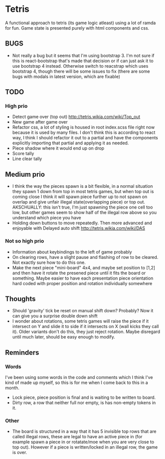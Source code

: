 # Tetris
A functional approach to tetris (its game logic atleast) using a lot of ramda
for fun. Game state is presented purely with html components and css.
## BUGS
* Not really a bug but it seems that I'm using bootstrap 3. I'm not sure if this is react-bootstrap
that's made that decision or if can just ask it to use bootstrap 4 instead. Otherwise switch to
reacstrap which uses bootstrap 4, though there will be some issues to fix (there are some bugs with
modals in latest version, which are fixable)
## TODO
### High prio
* Detect game over (top out) http://tetris.wikia.com/wiki/Top_out
* New game after game over
* Refactor css, a lot of styling is housed in root index.scss file right now because it is used by many files.
I don't think this is according to react way, I think I should refactor it out to a partial and have the components
explicitly importing that partial and applying it as needed.
* Piece shadow where it would end up on drop
* Score tally
* Line clear tally
## Medium prio
* I think the way the pieces spawn is a bit flexible, in a normal situation they spawn 1 down from top
in most tetris games, but when top out is coming close I think it will spawn piece further up to not spawn
on overlap and give unfair illegal state(overlapping piece) or top out. AKSCHUALLY: this isn't true, I'm just spawning
the piece one cell too low, but other games seem to show half of the illegal row above so you understand which piece you have
* Holding down buttons to move repeatedly. Then more advanced and enjoyable with 
Delayed auto shift http://tetris.wikia.com/wiki/DAS
### Not so high prio
* Information about keybindings to the left of game probably
* On clearing rows, have a slight pause and flashing of row to be cleared. Not exactly sure how to do this one.
* Make the next piece "mini-board" 4x4, and maybe set position to [1,2] and then have it rotate the presened piece
until it fits the board or something. Maybe easier to have each presentation piece orientation hard coded
with proper position and rotation individually somewhere 
## Thoughts
* Should 'gravity' tick be reset on manual shift down? Probably? Now it can give you a surprise double down shift
* I wonder about rotations, some tetris games will raise the piece if it 
intersect on Y and slide it to side if it intersects on X (wall kicks they call it). 
Older variants don't do this, they just reject rotation. Maybe disregard until much
 later, should be easy enough to modify.
## Reminders
### Words
I've been using some words in the code and comments which I think I've kind of made up myself, so this is for me when I come back to this
in a month.
* Lock piece, piece position is final and is waiting to be written to board.
* Dirty row, a row that neither full nor empty, is has non-empty tokens in it.
### Other
* The board is structured in a way that it has 5 invisible top rows that are called illegal rows,
these are legal to have an active piece in (for example spawn a piece in or rotatate/moe when you
are very close to top out). However if a piece is written/locked in an illegal row, the game is over.